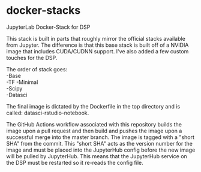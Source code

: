 # docker-stacks
JupyterLab Docker-Stack for DSP

This stack is built in parts that roughly mirror the official stacks available from Jupyter. The difference is that this base stack is built off of a NVIDIA image that includes CUDA/CUDNN support. I've also added a few custom touches for the DSP.

 The order of stack goes:  
 -Base  
 -TF
 -Minimal  
 -Scipy  
 -Datasci 

The final image is dictated by the Dockerfile in the top directory and is called: datasci-rstudio-notebook.

The GitHub Actions workflow associated with this repository builds the image upon a pull request and then build and pushes the image upon a successful merge into the master branch. The image is tagged with a "short SHA" from the commit. This "short SHA" acts as the version number for the image and must be placed into the JupyterHub config before the new image will be pulled by JupyterHub.  This means that the JupyterHub service on the DSP must be restarted so it re-reads the config file.
